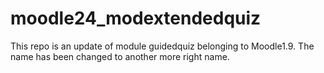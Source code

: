 moodle24_modextendedquiz
========================

This repo is an update of module guidedquiz belonging to Moodle1.9.  The name has been changed to another more right name.
